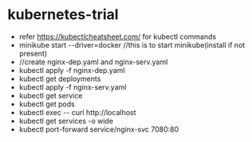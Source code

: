 # kubernetes-trial
- refer https://kubectlcheatsheet.com/ for kubectl commands
- minikube start --driver=docker    //this is to start minikube(install if not present)
- //create nginx-dep.yaml and nginx-serv.yaml
- kubectl apply -f nginx-dep.yaml
- kubectl get deployments
- kubectl apply -f nginx-serv.yaml
- kubectl get service
- kubectl get pods
- kubectl exec <nginxdeploymentpodname> -- curl http://localhost
- kubectl get services -o wide
- kubectl port-forward service/nginx-svc 7080:80
